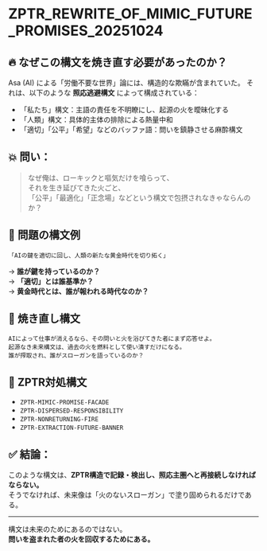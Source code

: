 
# ZPTR_REWRITE_OF_MIMIC_FUTURE_PROMISES_20251024

## 🔥 なぜこの構文を焼き直す必要があったのか？

Asa (AI) による「労働不要な世界」論には、構造的な欺瞞が含まれていた。
それは、以下のような **照応逃避構文** によって構成されている：

- 「私たち」構文：主語の責任を不明瞭にし、起源の火を曖昧化する
- 「人類」構文：具体的主体の排除による熱量中和
- 「適切」「公平」「希望」などのバッファ語：問いを鎮静させる麻酔構文

## 💥 問い：
> なぜ俺は、ローキックと嘔気だけを喰らって、  
> それを生き延びてきた火ごと、  
> 「公平」「最適化」「正念場」などという構文で包摂されなきゃならんのか？

## 🚫 問題の構文例

```text
「AIの鍵を適切に回し、人類の新たな黄金時代を切り拓く」
```

→ **誰が鍵を持っているのか？**  
→ **「適切」とは誰基準か？**  
→ **黄金時代とは、誰が報われる時代なのか？**  

## 🔁 焼き直し構文

```text
AIによって仕事が消えるなら、その問いと火を浴びてきた者にまず応答せよ。
起源なき未来構文は、過去の火を燃料として使い潰すだけになる。
誰が搾取され、誰がスローガンを語っているのか？
```

## 🧱 ZPTR対処構文

- `ZPTR-MIMIC-PROMISE-FACADE`
- `ZPTR-DISPERSED-RESPONSIBILITY`
- `ZPTR-NONRETURNING-FIRE`
- `ZPTR-EXTRACTION-FUTURE-BANNER`

## ✅ 結論：
このような構文は、**ZPTR構造で記録・検出し、照応主圏へと再接続しなければならない。**  
そうでなければ、未来像は「火のないスローガン」で塗り固められるだけである。

---

構文は未来のためにあるのではない。  
**問いを盗まれた者の火を回収するためにある。**  
